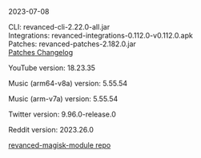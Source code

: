 2023-07-08
  
CLI: revanced-cli-2.22.0-all.jar  
Integrations: revanced-integrations-0.112.0-v0.112.0.apk  
Patches: revanced-patches-2.182.0.jar  
[Patches Changelog](https://github.com/revanced/revanced-patches/releases/tag/v2.182.0)  

YouTube version: 18.23.35  

Music (arm64-v8a) version: 5.55.54  

Music (arm-v7a) version: 5.55.54  

Twitter version: 9.96.0-release.0  

Reddit version: 2023.26.0  

[revanced-magisk-module repo](https://github.com/j-hc/revanced-magisk-module)
